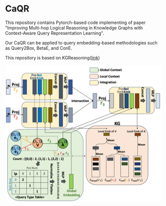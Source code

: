 # CaQR
This repository contains Pytorch-based code implementing of paper "Improving Multi-hop Logical Reasoning in Knowledge Graphs with Context-Aware Query Representation Learning". 

Our CaQR can be applied to query embedding-based methodologies such as Query2Box, BetaE, and ConE.

This repository is based on KGReasoning([link])

![CaQR applied on _ip_ query.](./caqr.png)

[link]: https://github.com/snap-stanford/KGReasoning
